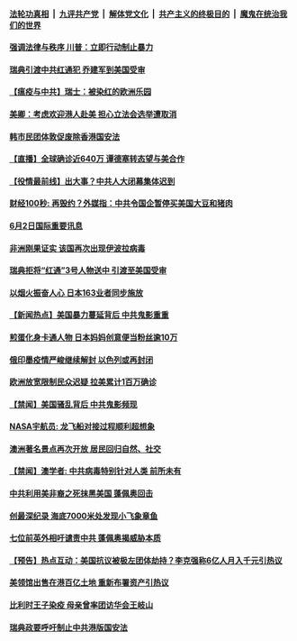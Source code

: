 ####  [法轮功真相](../../../../basic/blob/master/README.md?t=06030231) &nbsp;|&nbsp; [九评共产党](../../../../9ping.md/blob/master/README.md?t=06030231) &nbsp;|&nbsp; [解体党文化](../../../../jtdwh.md/blob/master/README.md?t=06030231)  &nbsp;|&nbsp; [共产主义的终极目的](../../../../gczydzjmd.md/blob/master/README.md?t=06030231) &nbsp;|&nbsp; [魔鬼在统治我们的世界](../../../../mgztzwmdsj.md/blob/master/README.md?t=06030231) 

#### [强调法律与秩序 川普：立即行动制止暴力](../pages/prog202/a102861722.md?t=06030231) 

#### [瑞典引渡中共红通犯 乔建军到美国受审](../pages/prog202/a102861719.md?t=06030231) 

#### [【瘟疫与中共】瑞士：被染红的欧洲乐园](../pages/prog202/a102861706.md?t=06030231) 

#### [美卿：考虑欢迎港人赴美 担心立法会选举遭取消](../pages/prog202/a102861690.md?t=06030231) 

#### [韩市民团体敦促废除香港国安法](../pages/prog202/a102861638.md?t=06030231) 

#### [【直播】全球确诊近640万 谭德塞转态望与美合作](../pages/prog202/a102861586.md?t=06030231) 


#### [【役情最前线】出大事？中共人大闭幕集体迟到](../pages/prog202/a102861190.md?t=06030231) 

#### [财经100秒: 再毁约？外媒指：中共令国企暂停买美国大豆和猪肉](../pages/prog202/a102861477.md?t=06030231) 

#### [6月2日国际重要讯息](../pages/prog202/a102861473.md?t=06030231) 

#### [非洲刚果证实 该国再次出现伊波拉病毒](../pages/prog202/a102861366.md?t=06030231) 

#### [瑞典拒将“红通”3号人物送中 引渡至美国受审](../pages/prog202/a102861284.md?t=06030231) 

#### [以烟火振奋人心 日本163业者同步施放](../pages/prog202/a102861209.md?t=06030231) 

#### [【新闻热点】美国暴力蔓延背后 中共鬼影重重](../pages/prog202/a102861180.md?t=06030231) 


#### [煎蛋化身卡通人物 日本妈妈创意便当粉丝逾10万](../pages/prog202/a102860561.md?t=06030231) 

#### [俄印墨疫情严峻继续解封 以色列或再封闭](../pages/prog202/a102861061.md?t=06030231) 

#### [欧洲放宽限制民众迟疑 拉美累计1百万确诊](../pages/prog202/a102860837.md?t=06030231) 

#### [【禁闻】美国骚乱背后 中共鬼影频现](../pages/prog202/a102861003.md?t=06030231) 

#### [NASA宇航员: 龙飞船对接过程顺利超想象](../pages/prog202/a102860964.md?t=06030231) 

#### [澳洲著名景点再次开放 居民回归自然、社交](../pages/prog202/a102860953.md?t=06030231) 

#### [【禁闻】澳学者: 中共病毒特别针对人类 前所未有](../pages/prog202/a102860931.md?t=06030231) 

#### [中共利用美非裔之死抹黑美国 蓬佩奥回击](../pages/prog202/a102860929.md?t=06030231) 


#### [创最深纪录 海底7000米处发现小飞象章鱼](../pages/prog202/a102860687.md?t=06030231) 

#### [七位前英外相吁谴责中共  蓬佩奥揭威胁本质](../pages/prog202/a102860839.md?t=06030231) 

#### [【预告】热点互动：美国抗议被极左团体劫持？李克强称6亿人月入千元引热议](../pages/prog202/a102860841.md?t=06030231) 

#### [美领馆出售在港百亿土地 重新布署资产引热议](../pages/prog202/a102860849.md?t=06030231) 

#### [比利时王子染疫 母亲曾率团访华会王岐山](../pages/prog202/a102860864.md?t=06030231) 

#### [瑞典政要呼吁制止中共港版国安法](../pages/prog202/a102860807.md?t=06030231) 

